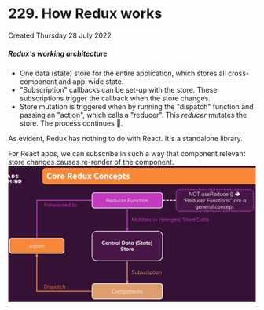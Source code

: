# 229. How Redux works
Created Thursday 28 July 2022

##### Redux's working architecture
- One data (state) store for the entire application, which stores all cross-component and app-wide state.
- "Subscription" callbacks can be set-up with the store. These subscriptions trigger the callback when the store changes.
- Store mutation is triggered when by running the "dispatch" function and passing an "action", which calls a "reducer". This *reducer* mutates the store.
The process continues 🔄.

As evident, Redux has nothing to do with React. It's a standalone library.

For React apps, we can subscribe in such a way that component relevant store changes causes re-render of the component.
![](../../../../assets/229_How_Redux_works-image-1.png)